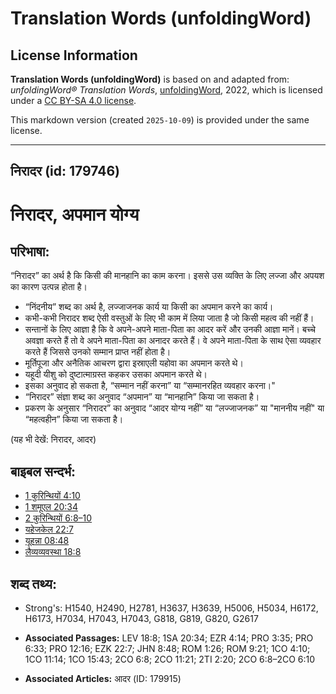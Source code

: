 # Translation Words (unfoldingWord)

## License Information

**Translation Words (unfoldingWord)** is based on and adapted from: _unfoldingWord® Translation Words_, [unfoldingWord](https://unfoldingword.org/utw), 2022, which is licensed under a [CC BY-SA 4.0 license](https://creativecommons.org/licenses/by-sa/4.0/legalcode.en).

This markdown version (created `2025-10-09`) is provided under the same license.



--------------------------------

## निरादर (id: 179746)

निरादर, अपमान योग्य
===================

परिभाषा:
--------

“निरादर” का अर्थ है कि किसी की मानहानि का काम करना। इससे उस व्यक्ति के लिए लज्जा और अपयश का कारण उत्पन्न होता है।

* “निंदनीय” शब्द का अर्थ है, लज्जाजनक कार्य या किसी का अपमान करने का कार्य।
* कभी\-कभी निरादर शब्द ऐसी वस्तुओं के लिए भी काम में लिया जाता है जो किसी महत्व की नहीं हैं।
* सन्तानों के लिए आज्ञा है कि वे अपने\-अपने माता\-पिता का आदर करें और उनकी आज्ञा मानें। बच्चे अवज्ञा करते हैं तो वे अपने माता\-पिता का अनादर करते हैं। वे अपने माता\-पिता के साथ ऐसा व्यवहार करते हैं जिससे उनको सम्मान प्राप्त नहीं होता है।
* मूर्तिपूजा और अनैतिक आचरण द्वारा इस्राएली यहोवा का अपमान करते थे।
* यहूदी यीशु को दुष्टात्माग्रस्त कहकर उसका अपमान करते थे।
* इसका अनुवाद हो सकता है, “सम्मान नहीं करना” या “सम्मानरहित व्यवहार करना।"
* “निरादर” संज्ञा शब्द का अनुवाद “अपमान” या “मानहानि” किया जा सकता है।
* प्रकरण के अनुसार “निरादर” का अनुवाद “आदर योग्य नहीं” या “लज्जाजनक” या "माननीय नहीं" या “महत्वहीन” किया जा सकता है।

(यह भी देखें: निरादर, आदर)

बाइबल सन्दर्भ:
--------------

* [1 कुरिन्थियों 4:10](https://ref.ly/1Cor0:0)
* [1 शमूएल 20:34](https://ref.ly/1Sam0:0)
* [2 कुरिन्थियों 6:8–10](https://ref.ly/2Cor0:0)
* [यहेजकेल 22:7](https://ref.ly/Ezek22:7)
* [यूहन्ना 08:48](https://ref.ly/John8:48)
* [लैव्यव्यवस्था 18:8](https://ref.ly/Lev18:8)

शब्द तथ्य:
----------

* Strong's: H1540, H2490, H2781, H3637, H3639, H5006, H5034, H6172, H6173, H7034, H7043, H7043, G818, G819, G820, G2617

* **Associated Passages:** LEV 18:8; 1SA 20:34; EZR 4:14; PRO 3:35; PRO 6:33; PRO 12:16; EZK 22:7; JHN 8:48; ROM 1:26; ROM 9:21; 1CO 4:10; 1CO 11:14; 1CO 15:43; 2CO 6:8; 2CO 11:21; 2TI 2:20; 2CO 6:8–2CO 6:10
* **Associated Articles:** आदर (ID: 179915)

